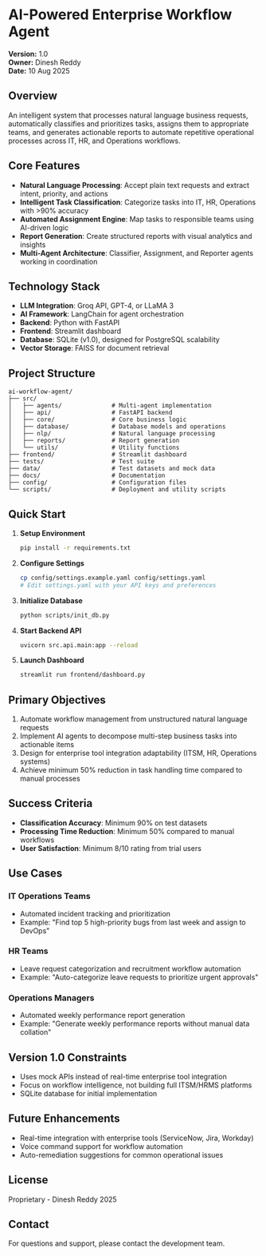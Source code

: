 # AI-Powered Enterprise Workflow Agent

**Version:** 1.0  
**Owner:** Dinesh Reddy  
**Date:** 10 Aug 2025

## Overview

An intelligent system that processes natural language business requests, automatically classifies and prioritizes tasks, assigns them to appropriate teams, and generates actionable reports to automate repetitive operational processes across IT, HR, and Operations workflows.

## Core Features

- **Natural Language Processing**: Accept plain text requests and extract intent, priority, and actions
- **Intelligent Task Classification**: Categorize tasks into IT, HR, Operations with >90% accuracy
- **Automated Assignment Engine**: Map tasks to responsible teams using AI-driven logic
- **Report Generation**: Create structured reports with visual analytics and insights
- **Multi-Agent Architecture**: Classifier, Assignment, and Reporter agents working in coordination

## Technology Stack

- **LLM Integration**: Groq API, GPT-4, or LLaMA 3
- **AI Framework**: LangChain for agent orchestration
- **Backend**: Python with FastAPI
- **Frontend**: Streamlit dashboard
- **Database**: SQLite (v1.0), designed for PostgreSQL scalability
- **Vector Storage**: FAISS for document retrieval

## Project Structure

```
ai-workflow-agent/
├── src/
│   ├── agents/              # Multi-agent implementation
│   ├── api/                 # FastAPI backend
│   ├── core/                # Core business logic
│   ├── database/            # Database models and operations
│   ├── nlp/                 # Natural language processing
│   ├── reports/             # Report generation
│   └── utils/               # Utility functions
├── frontend/                # Streamlit dashboard
├── tests/                   # Test suite
├── data/                    # Test datasets and mock data
├── docs/                    # Documentation
├── config/                  # Configuration files
└── scripts/                 # Deployment and utility scripts
```

## Quick Start

1. **Setup Environment**
   ```bash
   pip install -r requirements.txt
   ```

2. **Configure Settings**
   ```bash
   cp config/settings.example.yaml config/settings.yaml
   # Edit settings.yaml with your API keys and preferences
   ```

3. **Initialize Database**
   ```bash
   python scripts/init_db.py
   ```

4. **Start Backend API**
   ```bash
   uvicorn src.api.main:app --reload
   ```

5. **Launch Dashboard**
   ```bash
   streamlit run frontend/dashboard.py
   ```

## Primary Objectives

1. Automate workflow management from unstructured natural language requests
2. Implement AI agents to decompose multi-step business tasks into actionable items
3. Design for enterprise tool integration adaptability (ITSM, HR, Operations systems)
4. Achieve minimum 50% reduction in task handling time compared to manual processes

## Success Criteria

- **Classification Accuracy**: Minimum 90% on test datasets
- **Processing Time Reduction**: Minimum 50% compared to manual workflows
- **User Satisfaction**: Minimum 8/10 rating from trial users

## Use Cases

### IT Operations Teams
- Automated incident tracking and prioritization
- Example: "Find top 5 high-priority bugs from last week and assign to DevOps"

### HR Teams
- Leave request categorization and recruitment workflow automation
- Example: "Auto-categorize leave requests to prioritize urgent approvals"

### Operations Managers
- Automated weekly performance report generation
- Example: "Generate weekly performance reports without manual data collation"

## Version 1.0 Constraints

- Uses mock APIs instead of real-time enterprise tool integration
- Focus on workflow intelligence, not building full ITSM/HRMS platforms
- SQLite database for initial implementation

## Future Enhancements

- Real-time integration with enterprise tools (ServiceNow, Jira, Workday)
- Voice command support for workflow automation
- Auto-remediation suggestions for common operational issues

## License

Proprietary - Dinesh Reddy 2025

## Contact

For questions and support, please contact the development team.
